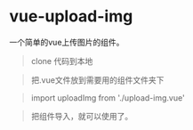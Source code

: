 # vue-upload-img
一个简单的vue上传图片的组件。

> clone 代码到本地

> 把.vue文件放到需要用的组件文件夹下
   
> import uploadImg from './upload-img.vue'

> 把组件导入，就可以使用了。
   
